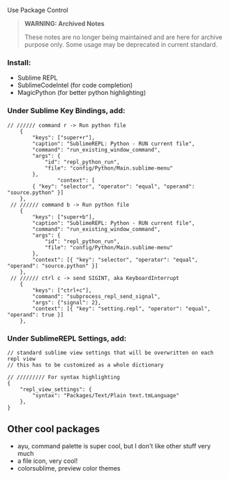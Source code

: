 Use Package Control

> **WARNING: Archived Notes**
>
> These notes are no longer being maintained and are here for archive purpose only. Some usage may be deprecated in current standard.

### Install:

* Sublime REPL
* SublimeCodeIntel (for code completion)
* MagicPython (for better python highlighting)

### Under Sublime Key Bindings, add:
```
// ////// command r -> Run python file
    {
        "keys": ["super+r"],
        "caption": "SublimeREPL: Python - RUN current file",
        "command": "run_existing_window_command",
        "args": {
            "id": "repl_python_run",
            "file": "config/Python/Main.sublime-menu"
        },
                "context": [
        { "key": "selector", "operator": "equal", "operand": "source.python" }]
    },
 // ////// command b -> Run python file
    {
        "keys": ["super+b"],
        "caption": "SublimeREPL: Python - RUN current file",
        "command": "run_existing_window_command",
        "args": {
            "id": "repl_python_run",
            "file": "config/Python/Main.sublime-menu"
        },
        "context": [{ "key": "selector", "operator": "equal", "operand": "source.python" }]
    },
 // ////// ctrl c -> send SIGINT, aka KeyboardInterrupt
    {
        "keys": ["ctrl+c"],
        "command": "subprocess_repl_send_signal",
        "args": {"signal": 2},
        "context": [{ "key": "setting.repl", "operator": "equal", "operand": true }]
    },
```

### Under SublimeREPL Settings, add:
```
// standard sublime view settings that will be overwritten on each repl view
// this has to be customized as a whole dictionary

// ///////// For syntax highlighting
{
    "repl_view_settings": {
        "syntax": "Packages/Text/Plain text.tmLanguage"
    },
}
```

## Other cool packages
* ayu, command palette is super cool, but I don't like other stuff very much
* a file icon, very cool!
* colorsublime, preview color themes
